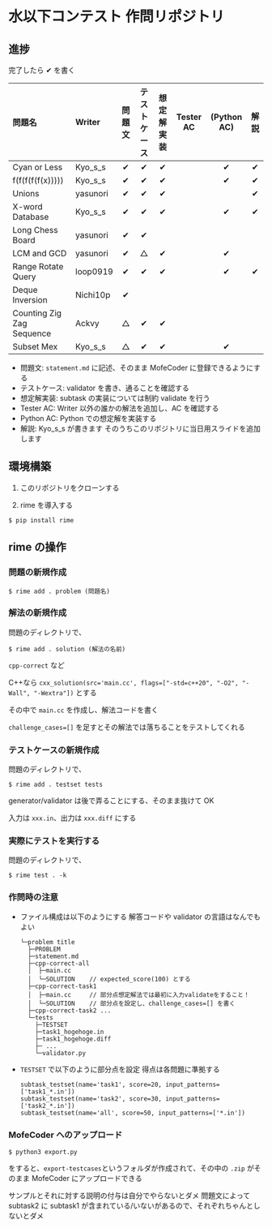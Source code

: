 # 水以下コンテスト 作問リポジトリ

## 進捗

完了したら ✔ を書く

| 問題名                    | Writer   | 問題文 | テストケース | 想定解実装 | Tester AC | (Python AC) | 解説 |
| :------------------------ | :------- | :----: | :----------: | :--------: | :-------: | :---------: | :--: |
| Cyan or Less              | Kyo_s_s  |   ✔    |      ✔       |     ✔      |           |      ✔      |  ✔   |
| f(f(f(f(f(x)))))          | Kyo_s_s  |   ✔    |      ✔       |     ✔      |           |      ✔      |  ✔   |
| Unions                    | yasunori |   ✔    |      ✔       |     ✔      |           |             |  ✔   |
| X-word Database           | Kyo_s_s  |   ✔    |      ✔       |     ✔      |           |     ✔     |  ✔   |
| Long Chess Board          | yasunori |   ✔    |      ✔       |            |           |             |      |
| LCM and GCD               | yasunori |   ✔    |      △       |     ✔      |           |      ✔      |      |
| Range Rotate Query        | loop0919 |   ✔    |      ✔       |     ✔      |           |      ✔      |  ✔   |
| Deque Inversion           | Nichi10p |   ✔    |              |            |           |             |      |
| Counting Zig Zag Sequence | Ackvy    |   △    |      ✔       |     ✔      |           |             |      |
| Subset Mex                | Kyo_s_s  |   △    |      ✔       |     ✔      |           |      ✔      |      |

- 問題文: `statement.md` に記述、そのまま MofeCoder に登録できるようにする
- テストケース: validator を書き、通ることを確認する
- 想定解実装: subtask の実装については制約 validate を行う
- Tester AC: Writer 以外の誰かの解法を追加し、AC を確認する
- Python AC: Python での想定解を実装する
- 解説: Kyo_s_s が書きます そのうちこのリポジトリに当日用スライドを追加します

## 環境構築

1. このリポジトリをクローンする

1. rime を導入する

```
$ pip install rime
```

## rime の操作

### 問題の新規作成

```
$ rime add . problem (問題名)
```

### 解法の新規作成

問題のディレクトリで、

```
$ rime add . solution (解法の名前)
```

`cpp-correct` など

C++なら `cxx_solution(src='main.cc', flags=["-std=c++20", "-O2", "-Wall", "-Wextra"])` とする

その中で `main.cc` を作成し、解法コードを書く

`challenge_cases=[]` を足すとその解法では落ちることをテストしてくれる

### テストケースの新規作成

問題のディレクトリで、

```
$ rime add . testset tests
```

generator/validator は後で弄ることにする、そのまま抜けて OK

入力は `xxx.in`、出力は `xxx.diff` にする

### 実際にテストを実行する

問題のディレクトリで、

```
$ rime test . -k
```

### 作問時の注意

- ファイル構成は以下のようにする 解答コードや validator の言語はなんでもよい
  ```
  └─problem title
    ├─PROBLEM
    ├─statement.md
    ├─cpp-correct-all
    │  ├─main.cc
    │  └─SOLUTION    // expected_score(100) とする
    ├─cpp-correct-task1
    │  ├─main.cc     // 部分点想定解法では最初に入力validateをすること！
    │  └─SOLUTION    // 部分点を設定し、challenge_cases=[] を書く
    ├─cpp-correct-task2 ...
    └─tests
      ├─TESTSET
      ├─task1_hogehoge.in
      ├─task1_hogehoge.diff
      ├─ ...
      └─validator.py
  ```
- `TESTSET` で以下のように部分点を設定 得点は各問題に準拠する
  ```
  subtask_testset(name='task1', score=20, input_patterns=['task1_*.in'])
  subtask_testset(name='task2', score=30, input_patterns=['task2_*.in'])
  subtask_testset(name='all', score=50, input_patterns=['*.in'])
  ```

### MofeCoder へのアップロード

```
$ python3 export.py
```

をすると、`export-testcases`というフォルダが作成されて、その中の `.zip` がそのまま MofeCoder にアップロードできる

サンプルとそれに対する説明の付与は自分でやらないとダメ
問題文によって subtask2 に subtask1 が含まれている/いないがあるので、それぞれちゃんとしないとダメ
